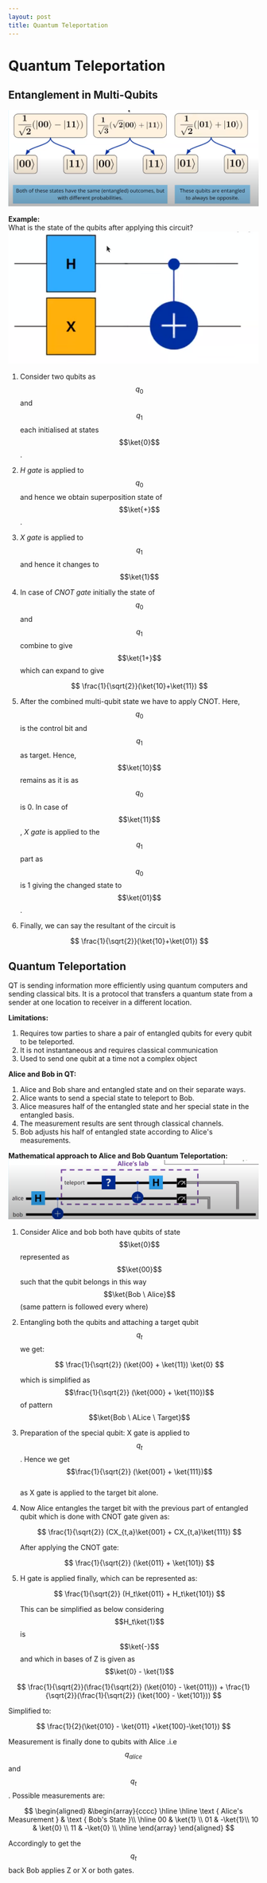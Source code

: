 ```yaml
---
layout: post
title: Quantum Teleportation
---
```

# Quantum Teleportation

## Entanglement in Multi-Qubits
![entanglement-multi-qubit](../assets/images/entanglement_qt.png)

**Example:**  
What is the state of the qubits after applying this circuit?
![multi-qubit-entanglement-example](../assets/images/multi_qubit_entanglement_example.png)


1. Consider two qubits as $$q_0$$ and $$q_1$$ each initialised at states $$\ket{0}$$.
2. *H gate* is applied to $$q_0$$ and hence we obtain superposition state of $$\ket{+}$$.
3. *X gate* is applied to $$q_1$$ and hence it changes to $$\ket{1}$$
4. In case of *CNOT gate* initially the state of $$q_0$$ and $$q_1$$ combine to give $$\ket{1+}$$ which can expand to give 
   
   $$
   \frac{1}{\sqrt{2}}(\ket{10}+\ket{11})
   $$
   
5. After the combined multi-qubit state we have to apply CNOT. Here, $$q_0$$ is the control bit and $$q_1$$ as target. Hence, $$\ket{10}$$ remains as it is as $$q_0$$ is 0. In case of $$\ket{11}$$, *X gate* is applied to the $$q_1$$part as $$q_0$$ is 1 giving the changed state to $$\ket{01}$$.
6. Finally, we can say the resultant of the circuit is 
   
   $$
   \frac{1}{\sqrt{2}}(\ket{10}+\ket{01})
   $$
   

## Quantum Teleportation
QT is sending information more efficiently using quantum computers and sending classical bits. It is a protocol that transfers a quantum state from a sender at one location to receiver
in a different location.

**Limitations:**
1. Requires tow parties to share a pair of entangled qubits for every qubit to be teleported.
2. It is not instantaneous and requires classical communication
3. Used to send one qubit at a time not a complex object

**Alice and Bob in QT:**
1. Alice and Bob share and entangled state and on their separate ways.
2. Alice wants to send a special state to teleport to Bob.
3. Alice measures half of the entangled state and her special state in the entangled basis. 
4. The measurement results are sent through classical channels.
5. Bob adjusts his half of entangled state according to Alice's measurements. 

**Mathematical approach to Alice and Bob Quantum Teleportation:**
![alice-and-bob-QT](../assets/images/alice_and_bob_quantum_teleportation.png)

1. Consider Alice and bob both have qubits of state $$\ket{0}$$ represented as $$\ket{00}$$ such that the qubit belongs in this way $$\ket{Bob \ Alice}$$ (same pattern is followed every where)
2. Entangling both the qubits and attaching a target qubit $$q_t$$ we get: 
   
   $$
   \frac{1}{\sqrt{2}} (\ket{00} + \ket{11}) \ket{0}
   $$
   
   which is simplified as $$\frac{1}{\sqrt{2}} (\ket{000} + \ket{110})$$of pattern $$\ket{Bob \ ALice \ Target}$$

3. Preparation of the special qubit: X gate is applied to $$q_t$$. Hence we get $$\frac{1}{\sqrt{2}} (\ket{001} + \ket{111})$$  
   as X gate is applied to the target bit alone.
1. Now Alice entangles the target bit with the previous part of entangled qubit which is done with CNOT gate given as: 
   
   $$
   \frac{1}{\sqrt{2}} (CX_{t,a}\ket{001} + CX_{t,a}\ket{111})
   $$
   
   After applying the CNOT gate:  
   
   $$
   \frac{1}{\sqrt{2}} (\ket{011} + \ket{101})
   $$
   

5. H gate is applied finally, which can be represented as:
   
   $$
   \frac{1}{\sqrt{2}} (H_t\ket{011} + H_t\ket{101})
   $$
   
   This can be simplified as below considering $$H_t\ket{1}$$ is $$\ket{-}$$ and which in bases of Z is given as $$\ket{0} - \ket{1}$$

$$
\frac{1}{\sqrt{2}}(\frac{1}{\sqrt{2}} (\ket{010} - \ket{011})) + \frac{1}{\sqrt{2}}(\frac{1}{\sqrt{2}} (\ket{100} - \ket{101}))
$$

Simplified to:

$$
\frac{1}{2}(\ket{010} - \ket{011} +\ket{100}-\ket{101})
$$


Measurement is finally done to qubits with Alice .i.e $$q_{alice}$$ and $$q_t$$. Possible measurements are:

$$
\begin{aligned}
&\begin{array}{cccc}
\hline \hline \text { Alice's Measurement } & \text { Bob's State }\\
\hline 00 & \ket{1} \\
01 & -\ket{1}\\
10 & \ket{0} \\
11 & -\ket{0} \\
\hline
\end{array}
\end{aligned}
$$

Accordingly to get the $$q_t$$ back Bob applies Z or X or both gates.
